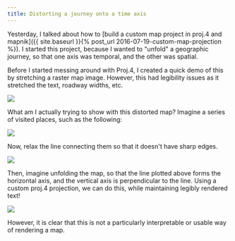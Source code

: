 ```yaml
---
title: Distorting a journey onto a time axis
---
```


Yesterday, I talked about how to [build a custom map project in proj.4 and mapnik]({{ site.baseurl }}{% post_url 2016-07-19-custom-map-projection %}). I started this project, because I wanted to "unfold" a geographic journey, so that one axis was temporal, and the other was spatial.

Before I started messing around with Proj.4, I created a quick demo of this by stretching a raster map image. However, this had legibility issues as it stretched the text, roadway widths, etc.

![]({{site.baseurll}}/images/2016-07-20/map5.png)

What am I actually trying to show with this distorted map? Imagine a series of visited places, such as the following:

![]({{site.baseurll}}/images/2016-07-20/map_comparison.png)

Now, relax the line connecting them so that it doesn't have sharp edges.

![]({{site.baseurll}}/images/2016-07-20/second_map_comparison.png)

Then, imagine unfolding the map, so that the line plotted above forms the horizontal axis, and the vertical axis is perpendicular to the line. Using a custom proj.4 projection, we can do this, while maintaining legibly rendered text!

![]({{site.baseurll}}/images/2016-07-20/map_demo.png)

However, it is clear that this is not a particularly interpretable or usable way of rendering a map.
